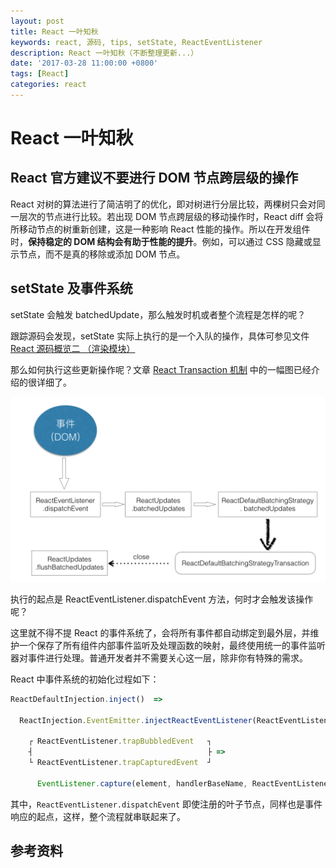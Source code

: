 ```yaml
---
layout: post
title: React 一叶知秋
keywords: react, 源码, tips, setState, ReactEventListener
description: React 一叶知秋（不断整理更新...）
date: '2017-03-28 11:00:00 +0800'
tags: [React]
categories: react
---
```


# React 一叶知秋


## React 官方建议不要进行 DOM 节点跨层级的操作

React 对树的算法进行了简洁明了的优化，即对树进行分层比较，两棵树只会对同一层次的节点进行比较。若出现 DOM 节点跨层级的移动操作时，React diff 会将所移动节点的树重新创建，这是一种影响 React 性能的操作。所以在开发组件时，**保持稳定的 DOM 结构会有助于性能的提升**。例如，可以通过 CSS 隐藏或显示节点，而不是真的移除或添加 DOM 节点。


## setState 及事件系统

setState 会触发 batchedUpdate，那么触发时机或者整个流程是怎样的呢？

跟踪源码会发现，setState 实际上执行的是一个入队的操作，具体可参见文件 [React 源码概览二 （渲染模块）](https://front-end.life/react/react-source-code-render.html)

那么如何执行这些更新操作呢？文章 [React Transaction 机制](https://front-end.life/react/react-transaction.html) 中的一幅图已经介绍的很详细了。

![react_transaction](../resources/react_transaction.png)

执行的起点是 ReactEventListener.dispatchEvent 方法，何时才会触发该操作呢？

这里就不得不提 React 的事件系统了，会将所有事件都自动绑定到最外层，并维护一个保存了所有组件内部事件监听及处理函数的映射，最终使用统一的事件监听器对事件进行处理。普通开发者并不需要关心这一层，除非你有特殊的需求。

React 中事件系统的初始化过程如下：

```javascript
ReactDefaultInjection.inject()  =>

  ReactInjection.EventEmitter.injectReactEventListener(ReactEventListener)  =>

    ┌ ReactEventListener.trapBubbledEvent   ┐
    ┤                                       ├ =>
    └ ReactEventListener.trapCapturedEvent  ┘

      EventListener.capture(element, handlerBaseName, ReactEventListener.dispatchEvent.bind(null, topLevelType));
```

其中，`ReactEventListener.dispatchEvent` 即使注册的叶子节点，同样也是事件响应的起点，这样，整个流程就串联起来了。

## 参考资料
